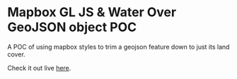 # Mapbox GL JS & Water Over GeoJSON object POC

A POC of using mapbox styles to trim a geojson feature down to just its land cover.

Check it out live [here](https://allthetravelmaps.github.io/mapbox-gl-js-pocs/water-over-geojson-object/).
